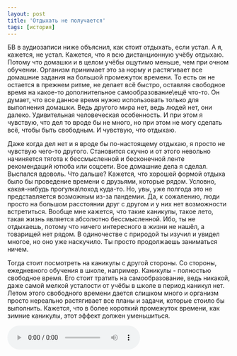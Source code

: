 ```yaml
---
layout: post
title: 'Отдыхать не получается'
tags: [история]
---
```


БВ в аудиозаписи ниже объяснил, как стоит отдыхать, если устал. А я, кажется, не устал. Кажется, что я всю дистанционную учёбу отдыхаю. Потому что домашки и в целом учёбы ощутимо меньше, чем при очном обучении. Организм принимает это за норму и растягивает все домашние задания на большой промежуток времени. То есть он не остается в прежнем ритме, не делает всё быстро, оставляя свободное время на какое-то дополнительное самообразование\ещё что-то. Он думает, что все данное время нужно использовать только для выполнения домашки. Ведь другого мира нет, ведь людей нет, они далеко. Удивительная человеческая особенность. И при этом я чувствую, что дел то вроде бы не много, но при этом не могу сделать всё, чтобы быть свободным. И чувствую, что отдыхаю.

Даже когда дел нет и я вроде бы по-настоящему отдыхаю, я просто не чувствую чего-то другого. Становится скучно и от этого невольно начиняется тягота к бессмысленной и бесконечной ленте рекомендаций ютюба или соцсети. Все домашние дела я сделал. Выспался вдоволь. Что дальше? Кажется, что хорошей формой отдыха было бы проведение времени с друзьями, которые рядом.  Условно, какая-нибудь прогулка\поход куда-то. Но, увы, уже полгода это не представляется возможным из-за пандемии. Да, к сожалению, люди просто на большом расстоянии друг с другом и у них нет возможности встретиться. Вообще мне кажется, что такие каникулы, такое лето, такая жизнь является абсолютно бессмысленной. Ибо, ты не отдыхаешь, потому что ничего интересного в жизни не нашёл, а товарищей нет рядом. В одиночестве с природой ты изучил и увидел многое, но оно уже наскучило. Ты просто продолжаешь заниматься ничем.

Тогда стоит посмотреть на каникулы с другой стороны. Со стороны, ежедневного обучения в школе, например. Каникулы - полностью свободное время. Его стоит тратить на самообразование, ведь никакой, даже самой мелкой усталости от учёбы в школе в период каникул нет. Летом этого свободного времени дается слишком много и организм просто нереально растягивает все планы и задачи, которые стоило бы выполнить. Кажется, что в более короткий промежуток времени, как зимние каникулы, этот эффект должен уменьшиться.

<audio controls="controls">
  <source type="audio/mp3" src="/assets/media/relax.mp3"></source>
</audio>